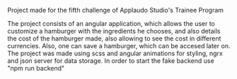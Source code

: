 Project made for the fifth challenge of Applaudo Studio's Trainee Program

The project consists of an angular application, which allows the user to customize a hamburger with the ingredients he chooses, and also details the cost of the hamburger made, also allowing to see the cost in different currencies.
Also, one can save a hamburger, which can be accesed later on.
The project was made using scss and angular animations for styling, ngrx and json server for data storage.
In order to start the fake backend use "npm run backend"
